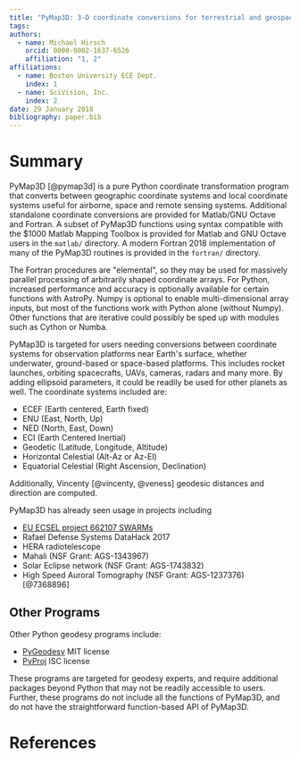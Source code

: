 ```yaml
---
title: "PyMap3D: 3-D coordinate conversions for terrestrial and geospace environments"
tags:
authors:
  - name: Michael Hirsch
    orcid: 0000-0002-1637-6526
    affiliation: "1, 2"
affiliations:
  - name: Boston University ECE Dept.
    index: 1
  - name: SciVision, Inc.
    index: 2
date: 29 January 2018
bibliography: paper.bib
---
```


# Summary

PyMap3D [@pymap3d] is a pure Python coordinate transformation program that converts between geographic coordinate systems and local coordinate systems useful for airborne, space and remote sensing systems.
Additional standalone coordinate conversions are provided for Matlab/GNU Octave and Fortran.
A subset of PyMap3D functions using syntax compatible with the $1000 Matlab Mapping Toolbox is provided for Matlab and GNU Octave users in the `matlab/` directory.
A modern Fortran 2018 implementation of many of the PyMap3D routines is provided in the `fortran/` directory.

The Fortran procedures are "elemental", so they may be used for massively parallel processing of arbitrarily shaped coordinate arrays.
For Python, increased performance and accuracy is optionally available for certain functions with AstroPy.
Numpy is optional to enable multi-dimensional array inputs, but most of the functions work with Python alone (without Numpy).
Other functions that are iterative could possibly be sped up with modules such as Cython or Numba.

PyMap3D is targeted for users needing conversions between coordinate systems for observation platforms near Earth's surface,
whether underwater, ground-based or space-based platforms.
This includes rocket launches, orbiting spacecrafts, UAVs, cameras, radars and many more.
By adding ellipsoid parameters, it could be readily be used for other planets as well.
The coordinate systems included are:

- ECEF (Earth centered, Earth fixed)
- ENU (East, North, Up)
- NED (North, East, Down)
- ECI (Earth Centered Inertial)
- Geodetic (Latitude, Longitude, Altitude)
- Horizontal Celestial (Alt-Az or Az-El)
- Equatorial Celestial (Right Ascension, Declination)

Additionally, Vincenty [@vincenty, @veness] geodesic distances and direction are computed.

PyMap3D has already seen usage in projects including

- [EU ECSEL project 662107 SWARMs](http://swarms.eu/)
- Rafael Defense Systems DataHack 2017
- HERA radiotelescope
- Mahali (NSF Grant: AGS-1343967)
- Solar Eclipse network (NSF Grant: AGS-1743832)
- High Speed Auroral Tomography (NSF Grant: AGS-1237376) [@7368896]

## Other Programs

Other Python geodesy programs include:

- [PyGeodesy](https://github.com/mrJean1/PyGeodesy) MIT license
- [PyProj](https://github.com/jswhit/pyproj) ISC license

These programs are targeted for geodesy experts, and require additional packages beyond Python that may not be readily accessible to users.
Further, these programs do not include all the functions of PyMap3D, and do not have the straightforward function-based API of PyMap3D.

# References
